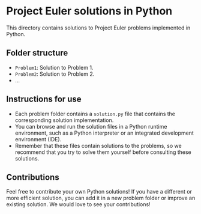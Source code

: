 # Project Euler solutions in Python

This directory contains solutions to Project Euler problems implemented in Python.

## Folder structure

- `Problem1`: Solution to Problem 1.
- `Problem2`: Solution to Problem 2.
- ...

## Instructions for use

- Each problem folder contains a `solution.py` file that contains the corresponding solution implementation.
- You can browse and run the solution files in a Python runtime environment, such as a Python interpreter or an integrated development environment (IDE).
- Remember that these files contain solutions to the problems, so we recommend that you try to solve them yourself before consulting these solutions.

## Contributions

Feel free to contribute your own Python solutions! If you have a different or more efficient solution, you can add it in a new problem folder or improve an existing solution. We would love to see your contributions!